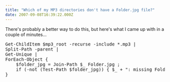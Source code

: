 ```yaml
---
title: "Which of my MP3 directories don't have a Folder.jpg file?"
date: 2007-09-08T16:39:22.000Z
---
```

There's probably a better way to do this, but here's what I came up with in a couple of minutes...
<pre>Get-ChildItem $mp3_root -recurse -include *.mp3 | 
Split-Path -parent | 
Get-Unique | 
ForEach-Object {
    $folder_jpg = Join-Path $_ Folder.jpg ;
    if (-not (Test-Path $folder_jpg)) { $_ + ": missing Folder.jpg" }
}</pre>